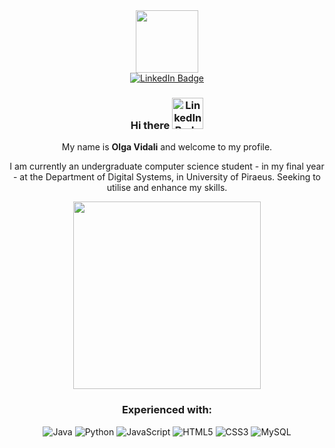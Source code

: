   <div align="center">
<div id="header">
<img src="https://media0.giphy.com/media/v1.Y2lkPTc5MGI3NjExZzM2Z3hpeDh2NXlxeXhta3U0NnEwdXV3bXM1eXUwMzBoZ2h0NGE0eSZlcD12MV9pbnRlcm5hbF9naWZfYnlfaWQmY3Q9Zw/HzPtbOKyBoBFsK4hyc/giphy.gif" width="100">
</div>
<div id="badges">
<a href="https://www.linkedin.com/in/olga-vidali-8a7b8036a/">
  <img src="https://img.shields.io/badge/LinkedIn-blue?style=for-the-badge&amp;logo=linkedin&amp;logoColor=white" alt="LinkedIn Badge">
</a>

</div>
<h3 id="hi-there">Hi there <img src="https://img.shields.io/badge/LinkedIn-blue?style=for-the-badge&amp;logo=linkedin&amp;logoColor=white" alt="LinkedIn Badge" width="50"></h3>
<p>My name is <strong>Olga Vidali</strong> and welcome to my profile.</p>
<p>I am currently an undergraduate computer science student - in my final year - at the Department of Digital Systems, in University of Piraeus. Seeking to utilise and enhance my skills. </p>
<img src="https://media0.giphy.com/media/v1.Y2lkPTc5MGI3NjExcHFxeG50cDYzbW94b252dGxibWx4cmdleThiNDM2ZXo0Yzd2b3J6bSZlcD12MV9pbnRlcm5hbF9naWZfYnlfaWQmY3Q9Zw/JWybLzXs7Hn0JKhSji/giphy.gif" width="300">

<h3 id="language">Experienced with: </h3>
<p><img src="https://img.shields.io/badge/-java-E34A86?style=flat-square&amp;logo=java" alt="Java">
<img src="https://img.shields.io/badge/-Python-black?style=flat-square&amp;logo=Python" alt="Python">
<img src="https://img.shields.io/badge/-JavaScript-black?style=flat-square&amp;logo=javascript" alt="JavaScript">
<img src="https://img.shields.io/badge/-HTML5-E34F26?style=flat-square&amp;logo=html5&amp;logoColor=white" alt="HTML5">
<img src="https://img.shields.io/badge/-CSS3-1572B6?style=flat-square&amp;logo=css3" alt="CSS3">
<img src="https://img.shields.io/badge/-MySQL-black?style=flat-square&amp;logo=mysql" alt="MySQL"></p>
</div>





